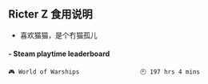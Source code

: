 ## Ricter Z 食用说明
- 喜欢猫猫，是个冇猫孤儿

<!-- steam-box start -->
#### - Steam playtime leaderboard
```text
🎮 World of Warships                 🕘 197 hrs 4 mins
```
<!-- Powered by https://github.com/YouEclipse/steam-box . -->
<!-- steam-box end -->
